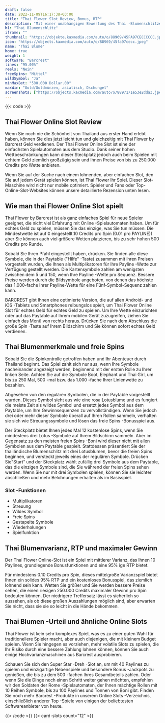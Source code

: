 ```yaml
---
draft: false
date: 2022-11-09T16:17:38+03:00
title: "Thai Flower Slot Review, Bonus, RTP"
description: "Mit einer unabhängigen Bewertung des Thai -Blumenschlitzes aus Barcrest können Sie hier kostenlos oder echtes Geld spielen und hier einen Bonus erhalten!"
h1: "Thai Blumenschlitz"
iframe: ""
thumbnail: "https://objekte.kaxmedia.com/auto/o/88969/45FA97CECCCCCC.jpeg"
icon: "https://objects.kaxmedia.com/auto/o/88969/45fa97cecc.jpeg"
name: "Thai Blume"
home: true
weight: 1
software: "Barcrest"
lines: "95.00%"
reels: "Nein"
freeSpins: "Mittel"
wildSymbol: "Ja"
minMaxBet: "500.000 Dollar.00"
maxWin: "Gold/Goldmünzen, asiatisch, Dschungel"
screenshots: ["https://objects.kaxmedia.com/auto/o/88971/1e53e2dda3.jpeg"]
---
```


{{< code >}}<h2>Thai Flower Online Slot Review</h2><p>Wenn Sie noch nie die Schönheit von Thailand aus erster Hand erlebt haben, können Sie dies jetzt leicht tun und gleichzeitig mit Thai Flower by Barcrest Geld verdienen. Der Thai Flower Online Slot ist eine der einfachsten Spielautomaten aus dem Studio. Dank seiner hohen Wettbeschränkungen kann dieser Steckplatz jedoch auch beim Spielen mit echtem Geld ziemlich großzügig sein und Ihnen Preise von bis zu 250.000 Credits pro Wette anbieten.</p><p>Wenn Sie auf der Suche nach einem lohnenden, aber einfachen Slot, den Sie auf jedem Gerät spielen können, ist Thai Flower Ihr Spiel. Dieser Slot-Maschine wird nicht nur mobile optimiert. Spieler und Fans oder Top-Online-Slot-Websites können unsere detaillierte Rezension unten lesen.</p><h2>Wie man thai Flower Online Slot spielt</h2><p>Thai Flower by Barcrest ist als ganz einfaches Spiel für neue Spieler geeignet, die nicht viel Erfahrung mit Online -Spielautomaten haben. Um für echtes Geld zu spielen, müssen Sie das einzige, was Sie tun müssen. Die Mindestwette ist auf 0 eingestellt.10 Credits pro Spin (0.01 pro PAYLINE)) aber Sie können auch viel größere Wetten platzieren, bis zu sehr hohen 500 Credits pro Runde.</p><p>Sobald Sie Ihren Pfahl eingestellt haben, drücken. Sie finden alle diese Symbole, die in der Paytable ("Hilfe" -Taste) zusammen mit ihren Preisen vorgestellt wurden, die Ihnen als Multiplikatoren für Ihre Payline -Wette zur Verfügung gestellt werden. Die Kartensymbole zahlen am wenigsten zwischen dem 5 und 150, wenn Ihre Payline -Wette pro Sequenz. Bessere Preise werden durch die Bildsymbole angeboten, von denen das höchste das 1.000-fache Ihrer Payline-Wette für eine Fünf-Symbol-Sequenz zahlen kann.</p><p>BARCREST gibt Ihnen eine optimierte Version, die auf allen Android- und iOS -Tablets und Smartphones reibungslos spielt, um Thai Flower Online Slot für echtes Geld für echtes Geld zu spielen. Um Ihre Wette einzurichten oder auf das Paytable auf Ihrem mobilen Gerät zuzugreifen, ziehen Sie einfach das Menü von rechts heraus. Drücken Sie nach dem Abschluss die große Spin -Taste auf Ihrem Bildschirm und Sie können sofort echtes Geld verdienen.</p><h2>Thai Blumenmerkmale und freie Spins</h2><p>Sobald Sie die Spinkontrolle getroffen haben und Ihr Abenteuer durch Thailand beginnt. Das Spiel zahlt sich nur aus, wenn Ihre Symbole nacheinander angezeigt werden, beginnend mit der ersten Rolle zu Ihrer linken Seite. Achten Sie auf die Symbole Boot, Elephant und Thai Girl, um bis zu 250 Mal, 500 -mal bzw. das 1.000 -fache Ihrer Linienwette zu bezahlen.</p><p>Abgesehen von den regulären Symbolen, die in der Paytable vorgestellt wurden. Dieses Symbol sieht aus wie eine rosa Lotusblume und es fungiert die meiste Zeit als wildes Symbol und ersetzt jedes Symbol aus dem Paytable, um Ihre Gewinnsequenzen zu vervollständigen. Wenn Sie jedoch drei oder mehr dieser Symbole überall auf Ihren Rollen sammeln, verhalten sie sich wie Streuungssymbole und lösen das freie Spins -Bonusspiel aus.</p><p>Der Steckplatz bietet Ihnen jedes Mal 12 kostenlose Spins, wenn Sie mindestens drei Lotus -Symbole auf Ihrem Bildschirm sammeln. Aber im Gegensatz zu den meisten freien Spins -Boni wird dieser nicht mit allen Symbolen aus dem Paytable gespielt. Stattdessen präsentiert Sie der thailändische Blumenschlitz mit drei Lotusblumen, bevor die freien Spins beginnen, und versteckt jeweils eines der regulären Symbole. Drücken Sie"Start" und der Steckplatz wählt zufällig drei Symbole aus dem Paytable, das die einzigen Symbole sind, die Sie während der freien Spins sehen werden. Wenn Sie nur mit drei Symbolen spielen, können Sie sie leichter abschließen und mehr Belohnungen erhalten als im Basisspiel.</p><h3>
Slot -Funktionen</h3><ul>
<li></span>
Multiplikatoren</li>
<li></span>
Streuung</li>
<li></span>
Wildes Symbol</li>
<li></span>
Freie Spins</li>
<li></span>
Gestapelte Symbole</li>
<li></span>
Wiederholungen</li>
<li></span>
Spielfunktion</li></ul><h2>Thai Blumenvarianz, RTP und maximaler Gewinn</h2><p>Der Thai Flower Online-Slot ist ein Spiel mit mittlerer Varianz, das Ihnen 10 Paylines, grundlegende Bonusfunktionen und eine 95% ige RTP bietet.</p><p>Für mindestens 0.10 Credits pro Spin, dieses mittelgroße Varianzspiel bietet Ihnen ein solides 95% RTP und ein kostenloses Bonusspiel, das ziemlich lohnend sein kann. Wetten Sie größer und Sie werden bessere Preise sehen, die einen riesigen 250.000 Credits maximaler Gewinn pro Spin bedeuten können. Der niedrigere Treffersatz lässt es sicherlich so aussehen, als ob diese großen Auszahlungen möglich sind, aber erwarten Sie nicht, dass sie sie so leicht in die Hände bekommen.</p><h2>Thai Blumen -Urteil und ähnliche Online Slots</h2><p>Thai Flower ist kein sehr komplexes Spiel, was es zu einer guten Wahl für traditionellere Spieler macht, aber auch diejenigen, die mit kleinem Budget spielen. Wenn Sie hingegen es vorziehen, mehr volatile Slots zu spielen, die Ihr Risiko durch eine bessere Zahlung lohnen können, können Sie auch einige Hochvarianzmaschinen aus Barcrest ausprobieren.</p><p>Schauen Sie sich den Super Star -Dreh -Slot an, um mit 40 Paylines zu spielen und einzigartige Nebenspiele und besondere Bonus -Jackpots zu genießen, die bis zu dem 500 -fachen Ihres Gesamtbeteils zahlen. Oder wenn Sie die Dinge noch einen Schritt weiter gehen möchten, empfehlen wir den Soldaten der Rome -Spielautomaten, der Ihnen mächtige Rollen mit 10 Reihen Symbole, bis zu 100 Paylines und Tonnen von Boni gibt. Finden Sie noch mehr Barcrest -Produkte in unserem Online Slots -Verzeichnis, einschließlich anderer Top -Spiele von einigen der beliebtesten Softwareanbieter von heute.</p>{{< /code >}}
 {{< card-slots count="12" >}}